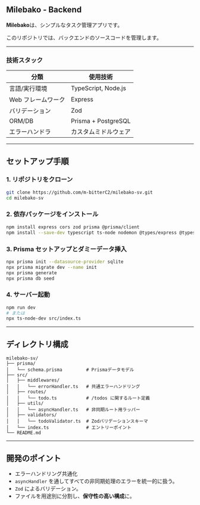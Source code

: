 ## Milebako - Backend

**Milebako**は、シンプルなタスク管理アプリです。

このリポジトリでは、バックエンドのソースコードを管理します。

---

### 技術スタック

| 分類               | 使用技術             |
| ------------------ | -------------------- |
| 言語/実行環境      | TypeScript, Node.js  |
| Web フレームワーク | Express              |
| バリデーション     | Zod                  |
| ORM/DB             | Prisma + PostgreSQL  |
| エラーハンドラ     | カスタムミドルウェア |

---

## セットアップ手順

### 1. リポジトリをクローン

```bash
git clone https://github.com/m-bitterC2/milebako-sv.git
cd milebako-sv
```

### 2. 依存パッケージをインストール

```bash
npm install express cors zod prisma @prisma/client
npm install --save-dev typescript ts-node nodemon @types/express @types/cors @types/node
```

### 3. Prisma セットアップとダミーデータ挿入

```bash
npx prisma init --datasource-provider sqlite
npx prisma migrate dev --name init
npx prisma generate
npx prisma db seed
```

### 4. サーバー起動

```bash
npm run dev
# または
npx ts-node-dev src/index.ts
```

---

## ディレクトリ構成

```
milebako-sv/
├── prisma/
│   └── schema.prisma         # Prismaデータモデル
├── src/
│   ├── middlewares/
│   │   └── errorHandler.ts   # 共通エラーハンドリング
│   ├── routes/
│   │   └── todo.ts           # /todos に関するルート定義
│   ├── utils/
│   │   └── asyncHandler.ts   # 非同期ルート用ラッパー
│   ├── validators/
│   │   └── todoValidator.ts  # Zodバリデーションスキーマ
│   └── index.ts              # エントリーポイント
└── README.md
```

---

## 開発のポイント

- エラーハンドリング共通化
- `asyncHandler` を通してすべての非同期処理のエラーを統一的に扱う。
- `Zod` によるバリデーション。
- ファイルを用途別に分割し、**保守性の高い構成**に。
